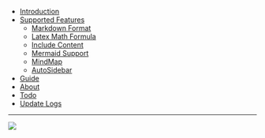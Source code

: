 - [Introduction]()
- [Supported Features](/Supported_Features)
  - [Markdown Format](/Markdown_Format)
  - [Latex Math Formula](/Latex_Math_Formula)
  - [Include Content](/Include_Content)
  - [Mermaid Support](/Mermaid_Support)
  - [MindMap](/mindmap)
  - [AutoSidebar](/Features_AutoSidebar "自动整理 SideBar")
- [Guide](/Guide)
- [About](/about)
- [Todo](/todo)
- [Update Logs](/update_log)


---

[![](https://img.shields.io/badge/%2B-Edit%20Sidebar-brightgreen)](https://github.com/junxnone/twiki/issues/2)
